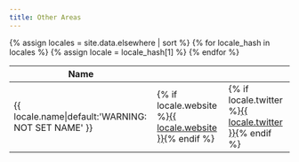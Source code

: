 ```yaml
---
title: Other Areas
---
```

<table class="ui tablet stackable table">
  <thead>
    <tr>
      <th>Name</th>
      <th><i class="world icon"></i></th>
      <th><i class="twitter icon"></i></th>
    </tr>
  </thead>
  <tbody>
{% assign locales = site.data.elsewhere | sort %}
{% for locale_hash in locales %}
{% assign locale = locale_hash[1] %}
    <tr>
      <td>{{ locale.name|default:'WARNING: NOT SET NAME' }}</td>
      <td>{% if locale.website %}<a href="{{ locale.website }}" target="_new">{{ locale.website }}</a>{% endif %}</td>
      <td>{% if locale.twitter %}<a href='https://twitter.com/{{ locale.twitter }}' target='_new'><i class="twitter icon"></i>{{ locale.twitter }}</a>{% endif %}</td>
    </tr>
{% endfor %}
  </tbody>
</table>
